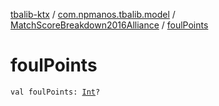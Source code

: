 [tbalib-ktx](../../index.md) / [com.npmanos.tbalib.model](../index.md) / [MatchScoreBreakdown2016Alliance](index.md) / [foulPoints](./foul-points.md)

# foulPoints

`val foulPoints: `[`Int`](https://kotlinlang.org/api/latest/jvm/stdlib/kotlin/-int/index.html)`?`